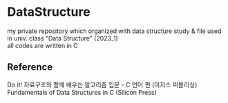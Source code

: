 # DataStructure

my private repository which organized with data structure study & file used in univ. class "Data Structure" (2023_1)\
all codes are written in C

## Reference

Do it! 자료구조와 함께 배우는 알고리즘 입문 - C 언어 편 (이지스 퍼블리싱)\
Fundamentals of Data Structures in C (Silicon Press)
